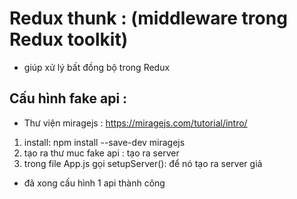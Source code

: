 # Redux thunk : (middleware trong Redux toolkit)
- giúp xử lý bất đồng bộ trong Redux

## Cấu hình fake api :
- Thư viện miragejs : https://miragejs.com/tutorial/intro/
1. install: npm install --save-dev miragejs
2. tạo ra thư muc fake api : tạo ra server  
3. trong file App.js gọi setupServer(): để nó tạo ra server giả
- đã xong cấu hình 1 api thành công 